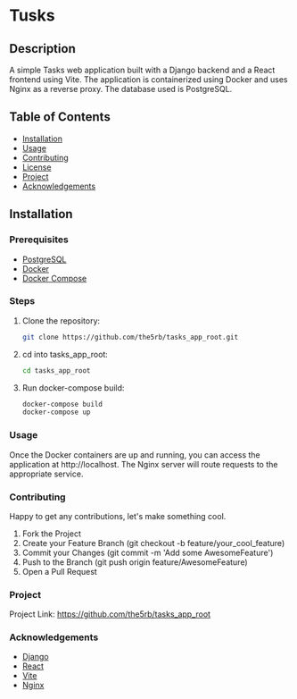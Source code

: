 # Tusks

## Description
A simple Tasks web application built with a Django backend and a React frontend using Vite. The application is containerized using Docker and uses Nginx as a reverse proxy. The database used is PostgreSQL.

## Table of Contents
- [Installation](#installation)
- [Usage](#usage)
- [Contributing](#contributing)
- [License](#license)
- [Project](#project)
- [Acknowledgements](#acknowledgements)

## Installation

### Prerequisites
- [PostgreSQL](https://www.postgresql.org/download/)
- [Docker](https://docs.docker.com/get-docker/)
- [Docker Compose](https://docs.docker.com/compose/install/)

### Steps
1. Clone the repository:
   ```sh
   git clone https://github.com/the5rb/tasks_app_root.git
2. cd into tasks_app_root:
   ```sh
   cd tasks_app_root
3. Run docker-compose build:
   ```sh
   docker-compose build
   docker-compose up

### Usage
Once the Docker containers are up and running, you can access the application at http://localhost. The Nginx server will route requests to the appropriate service.

### Contributing
Happy to get any contributions, let's make something cool.

   1. Fork the Project
   2. Create your Feature Branch (git checkout -b feature/your_cool_feature)
   3. Commit your Changes (git commit -m 'Add some AwesomeFeature')
   4. Push to the Branch (git push origin feature/AwesomeFeature)
   5. Open a Pull Request

### Project
Project Link: https://github.com/the5rb/tasks_app_root

### Acknowledgements
- [Django](https://www.djangoproject.com/)
- [React](https://reactjs.org/)
- [Vite](https://vitejs.dev/)
- [Nginx](https://www.nginx.com/)
